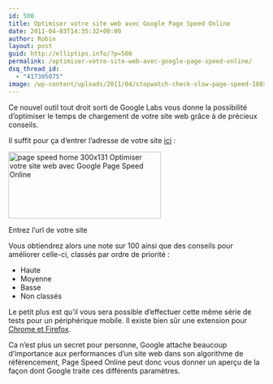 ```yaml
---
id: 500
title: Optimiser votre site web avec Google Page Speed Online
date: 2011-04-03T14:35:32+00:00
author: Robin
layout: post
guid: http://elliptips.info/?p=500
permalink: /optimiser-votre-site-web-avec-google-page-speed-online/
dsq_thread_id:
  - "417305075"
image: /wp-content/uploads/2011/04/stopwatch-check-slow-page-speed-180x160.jpg
---
```

Ce nouvel outil tout droit sorti de Google Labs vous donne la possibilité d’optimiser le temps de chargement de votre site web grâce à de précieux conseils.

Il suffit pour ça d’entrer l’adresse de votre site [ici](http://pagespeed.googlelabs.com/# "Google Page Speed Online") :

<div id="attachment_501" style="width: 310px" class="wp-caption aligncenter">
  <a href="http://elliptips.info/wp-content/uploads/2011/04/page-speed-home.png"><img class="size-medium wp-image-501" title="Page Speed Home" src="http://elliptips.info/wp-content/uploads/2011/04/page-speed-home-300x131.png" alt="page speed home 300x131 Optimiser votre site web avec Google Page Speed Online" width="300" height="131" srcset="http://elliptips.info/wp-content/uploads/2011/04/page-speed-home-300x131.png 300w, http://elliptips.info/wp-content/uploads/2011/04/page-speed-home.png 846w" sizes="(max-width: 300px) 100vw, 300px" /></a>
  
  <p class="wp-caption-text">
    Entrez l’url de votre site
  </p>
</div>

Vous obtiendrez alors une note sur 100 ainsi que des conseils pour améliorer celle-ci, classés par ordre de priorité :

  * Haute
  * Moyenne
  * Basse
  * Non classés

Le petit plus est qu’il vous sera possible d’effectuer cette même série de tests pour un périphérique mobile. Il existe bien sûr une extension pour [Chrome et Firefox](http://code.google.com/intl/fr-FR/speed/page-speed/docs/extension.html "Extensions Google Page Speed").

Ca n’est plus un secret pour personne, Google attache beaucoup d’importance aux performances d’un site web dans son algorithme de référencement, Page Speed Online peut donc vous donner un aperçu de la façon dont Google traite ces différents paramètres.

&nbsp;

&nbsp;